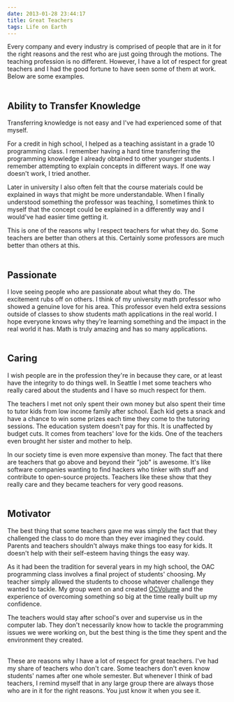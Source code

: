 ```yaml
---
date: 2013-01-28 23:44:17
title: Great Teachers
tags: Life on Earth
---
```

Every company and every industry is comprised of people that are in it for the
right reasons and the rest who are just going through the motions. The teaching
profession is no different. However, I have a lot of respect for great teachers
and I had the good fortune to have seen some of them at work. Below are some
examples.
<br>
<br>

## **Ability to Transfer Knowledge**

Transferring knowledge is not easy and I've had experienced some of that myself.

For a credit in high school, I helped as a teaching assistant in a grade 10
programming class. I remember having a hard time transferring the programming
knowledge I already obtained to other younger students. I remember attempting to
explain concepts in different ways. If one way doesn't work, I tried another.

Later in university I also often felt that the course materials could be
explained in ways that might be more understandable. When I finally
understood something the professor was teaching, I sometimes think to myself
that the concept could be explained in a differently way and I would've had
easier time getting it.

This is one of the reasons why I respect teachers for what they do. Some
teachers are better than others at this. Certainly some professors are much
better than others at this.
<br>
<br>

## **Passionate**

I love seeing people who are passionate about what they do. The excitement rubs
off on others. I think of my university math professor who showed a genuine love
for his area. This professor even held extra sessions outside of classes to show
students math applications in the real world. I hope everyone knows why they're
learning something and the impact in the real world it has. Math is truly
amazing and has so many applications.
<br>
<br>

## **Caring**

I wish people are in the profession they're in because they care, or at least
have the integrity to do things well. In Seattle I met some teachers who really
cared about the students and I have so much respect for them.

The teachers I met not only spent their own money but also spent their time to
tutor kids from low income family after school. Each kid gets a snack and have a
chance to win some prizes each time they come to the tutoring sessions. The
education system doesn't pay for this. It is unaffected by budget cuts. It comes
from teachers' love for the kids. One of the teachers even brought her sister
and mother to help.

In our society time is even more expensive than money. The fact that there are
teachers that go above and beyond their "job" is awesome. It's like software
companies wanting to find hackers who tinker with stuff and contribute to
open-source projects. Teachers like these show that they really care and they
became teachers for very good reasons.
<br>
<br>

## **Motivator**

The best thing that some teachers gave me was simply the fact that they
challenged the class to do more than they ever imagined they could. Parents and
teachers shouldn't always make things too easy for kids. It doesn't help with
their self-esteem having things the easy way.

As it had been the tradition for several years in my high school, the OAC
programming class involves a final project of students' choosing. My teacher
simply allowed the students to choose whatever challenge they wanted to tackle.
My group went on and created [OCVolume][1] and the experience of overcoming
something so big at the time really built up my confidence.

The teachers would stay after school's over and supervise us in the computer
lab. They don't necessarily know how to tackle the programming issues we were
working on, but the best thing is the time they spent and the environment they
created.
<br>
<br>

These are reasons why I have a lot of respect for great teachers. I've had my
share of teachers who don't care. Some teachers don't even know students'
names after one whole semester. But whenever I think of bad teachers, I remind
myself that in any large group there are always those who are in it for the
right reasons. You just know it when you see it.

  [1]: http://ocvolume.sf.net
